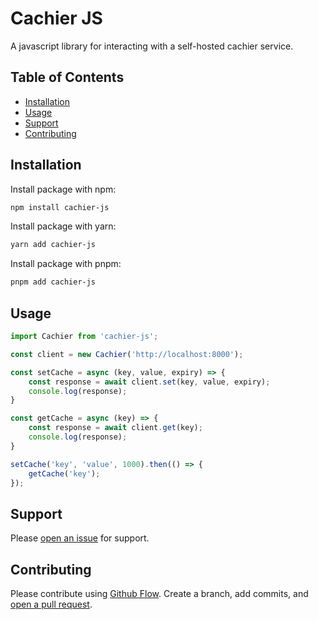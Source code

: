 # Cachier JS

A javascript library for interacting with a self-hosted cachier service.

## Table of Contents

- [Installation](#installation)
- [Usage](#usage)
- [Support](#support)
- [Contributing](#contributing)

## Installation

Install package with npm:

```sh
npm install cachier-js
```

Install package with yarn:

```sh
yarn add cachier-js
```

Install package with pnpm:

```sh
pnpm add cachier-js
```

## Usage

```js
import Cachier from 'cachier-js';

const client = new Cachier('http://localhost:8000');

const setCache = async (key, value, expiry) => {
    const response = await client.set(key, value, expiry);
    console.log(response);
}

const getCache = async (key) => {
    const response = await client.get(key);
    console.log(response);
}

setCache('key', 'value', 1000).then(() => {
    getCache('key');
});
```

## Support

Please [open an issue](https://github.com/apinanyogaratnam/cachier-js/issues/new) for support.

## Contributing

Please contribute using [Github Flow](https://guides.github.com/introduction/flow/). Create a branch, add commits, and [open a pull request](https://github.com/apinanyogaratnam/cachier-js/compare/).

